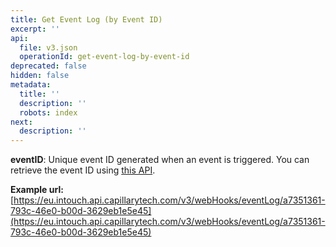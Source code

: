 ```yaml
---
title: Get Event Log (by Event ID)
excerpt: ''
api:
  file: v3.json
  operationId: get-event-log-by-event-id
deprecated: false
hidden: false
metadata:
  title: ''
  description: ''
  robots: index
next:
  description: ''
---
```

**eventID**: Unique event ID generated when an event is triggered. You can retrieve the event ID using [this API](https://docs.capillarytech.com/reference/get-event-log-by-reference-id-).

**Example url:** [https://eu.intouch.api.capillarytech.com/v3/webHooks/eventLog/a7351361-793c-46e0-b00d-3629eb1e5e45](https://eu.intouch.api.capillarytech.com/v3/webHooks/eventLog/a7351361-793c-46e0-b00d-3629eb1e5e45)